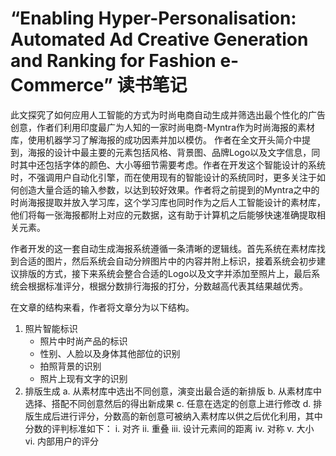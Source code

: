 # “Enabling Hyper-Personalisation: Automated Ad Creative Generation and Ranking for Fashion e-Commerce” 读书笔记

此文探究了如何应用人工智能的方式为时尚电商自动生成并筛选出最个性化的广告创意，作者们利用印度最广为人知的一家时尚电商-Myntra作为时尚海报的素材库，使用机器学习了解海报的成功因素并加以模仿。
作者在全文开头简介中提到，海报的设计中最主要的元素包括风格、背景图、品牌Logo以及文字信息，同时其中还包括字体的颜色、大小等细节需要考虑。作者在开发这个智能设计的系统时，不强调用户自动化引擎，而在使用现有的智能设计的系统同时，更多关注于如何创造大量合适的输入参数，以达到较好效果。作者将之前提到的Myntra之中的时尚海报提取并放入学习库，这个学习库也同时作为之后人工智能设计的素材库，他们将每一张海报都附上对应的元数据，这有助于计算机之后能够快速准确提取相关元素。

作者开发的这一套自动生成海报系统遵循一条清晰的逻辑线。首先系统在素材库找到合适的图片，然后系统会自动分辨图片中的内容并附上标识，接着系统会初步建议排版的方式，接下来系统会整合合适的Logo以及文字并添加至照片上，最后系统会根据标准评分，根据分数排行海报的打分，分数越高代表其结果越优秀。

在文章的结构来看，作者将文章分为以下结构。

1. 照片智能标识
    - 照片中时尚产品的标识
    - 性别、人脸以及身体其他部位的识别
    - 拍照背景的识别
    - 照片上现有文字的识别
2.	排版生成
    a.	从素材库中选出不同创意，演变出最合适的新排版
    b.	从素材库中选择、搭配不同创意然后的得出新成果
    c.	任意在选定的创意上进行修改
    d.	排版生成后进行评分，分数高的新创意可被纳入素材库以供之后优化利用，其中分数的评判标准如下：
    i.	 对齐
    ii.	 重叠
    iii. 设计元素间的距离
    iv.	 对称
    v.	 大小
    vi.	 内部用户的评分
